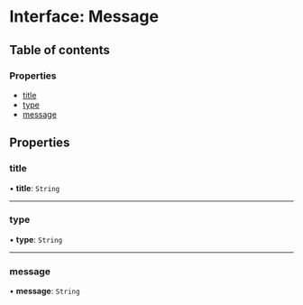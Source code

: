 # Interface: Message

## Table of contents

### Properties

- [title](Message.md#title)
- [type](Message.md#type)
- [message](Message.md#message)

## Properties

### title

• **title**: `String`

___

### type

• **type**: `String`

___

### message

• **message**: `String`
